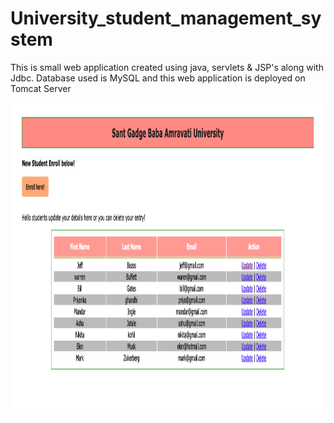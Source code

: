 # University_student_management_system
This is small web application created using java, servlets &amp; JSP's along with Jdbc. Database used is MySQL and this web application is deployed on Tomcat Server

<img src="Screenshot 2021-03-19 at 1.29.54 PM.png" alt="image1" width="1000" height="500">




